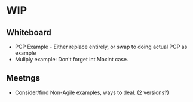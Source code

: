 # WIP

## Whiteboard

- PGP Example - Either replace entirely, or swap to doing actual PGP as example
- Muliply example: Don't forget int.MaxInt case.

## Meetngs

- Consider/find Non-Agile examples, ways to deal. (2 versions?)
